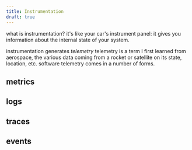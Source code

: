 ```yaml
---
title: Instrumentation
draft: true
---
```


what is instrumentation?
it's like your car's instrument panel: it gives you information about the internal state of your system.

instrumentation generates _telemetry_
telemetry is a term I first learned from aerospace, the various data coming from a rocket or satellite on its state, location, etc.
software telemetry comes in a number of forms.

## metrics

## logs

## traces

## events

